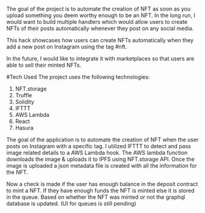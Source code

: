 
The goal of the project is to automate the creation of NFT as soon as you upload something you deem worthy enough to be an NFT. In the long run, I would want to build multiple handlers which would allow users to create NFTs of their posts automatically whenever they post on any social media.

This hack showcases how users can create NFTs automatically when they add a new post on Instagram using the tag #nft.

In the future, I would like to integrate it with marketplaces so that users are able to sell their minted NFTs.

#Tech Used
The project uses the following technologies:

1. NFT.storage
2. Truffle
3. Solidity
4. IFTTT
5. AWS Lambda
6. React
7. Hasura

The goal of the application is to automate the creation of NFT when the user posts on Instagram with a specific tag. I utilized IFTTT to detect and pass image related details to a AWS Lambda hook.
The AWS lambda function downloads the image & uploads it to IPFS using NFT.storage API.
Once the image is uploaded a json metadata file is created with all the information for the NFT.

Now a check is made if the user has enough balance in the deposit contract to mint a NFT.
If they have enough funds the NFT is minted else it is stored in the queue. Based on whether the NFT was minted or not the graphql database is updated. (UI for queues is still pending)


